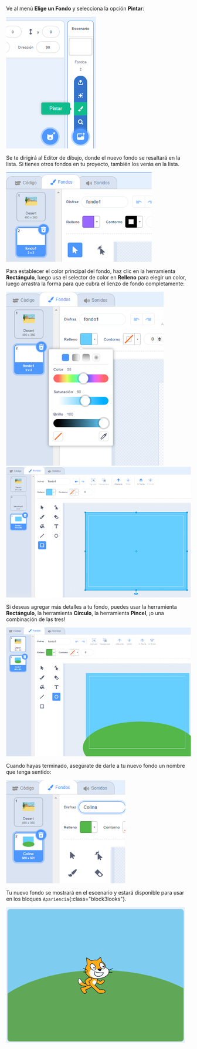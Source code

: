 Ve al menú **Elige un Fondo** y selecciona la opción **Pintar**:

![La opción 'Pintar' en el menú 'Elige un fondo'.](images/paint-backdrop.png)

Se te dirigirá al Editor de dibujo, donde el nuevo fondo se resaltará en la lista. Si tienes otros fondos en tu proyecto, también los verás en la lista.

![El nuevo fondo se abre en el Editor de dibujo y se resalta en la lista.](images/new-background-in-editor.png)

Para establecer el color principal del fondo, haz clic en la herramienta **Rectángulo**, luego usa el selector de color en **Relleno** para elegir un color, luego arrastra la forma para que cubra el lienzo de fondo completamente:

![El menú del selector de color de relleno con los deslizadores 'Color', 'Saturación' y 'Brillo'.](images/fill-colour-tool.png) ![Un rectángulo azul claro dibujado más grande que el lienzo para crear un fondo completamente azul claro.](images/single-colour-backdrop.png)

Si deseas agregar más detalles a tu fondo, puedes usar la herramienta **Rectángulo**, la herramienta **Círculo**, la herramienta **Pincel**, ¡o una combinación de las tres!

![El lienzo de fondo con el rectángulo azul claro, y frente a él, un círculo verde más pequeño que representa una colina.](images/hill-backdrop.png)

Cuando hayas terminado, asegúrate de darle a tu nuevo fondo un nombre que tenga sentido:

![El cuadro de nombre de fondo con la palabra 'Colina' escrita.](images/name-backdrop.png)

Tu nuevo fondo se mostrará en el escenario y estará disponible para usar en los bloques `Apariencia`{:class="block3looks"}.

![El nuevo fondo de Colina y el objeto Gato de Scratch en el Escenario.](images/finished-backdrop.png)

